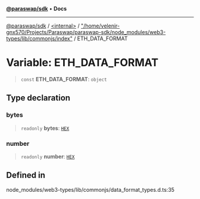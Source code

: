 [**@paraswap/sdk**](../../../../README.md) • **Docs**

***

[@paraswap/sdk](../../../../globals.md) / [\<internal\>](../../../README.md) / ["/home/velenir-gnx570/Projects/Paraswap/paraswap-sdk/node\_modules/web3-types/lib/commonjs/index"](../README.md) / ETH\_DATA\_FORMAT

# Variable: ETH\_DATA\_FORMAT

> `const` **ETH\_DATA\_FORMAT**: `object`

## Type declaration

### bytes

> `readonly` **bytes**: [`HEX`](../../../README.md#hex)

### number

> `readonly` **number**: [`HEX`](../enumerations/FMT_NUMBER.md#hex)

## Defined in

node\_modules/web3-types/lib/commonjs/data\_format\_types.d.ts:35

